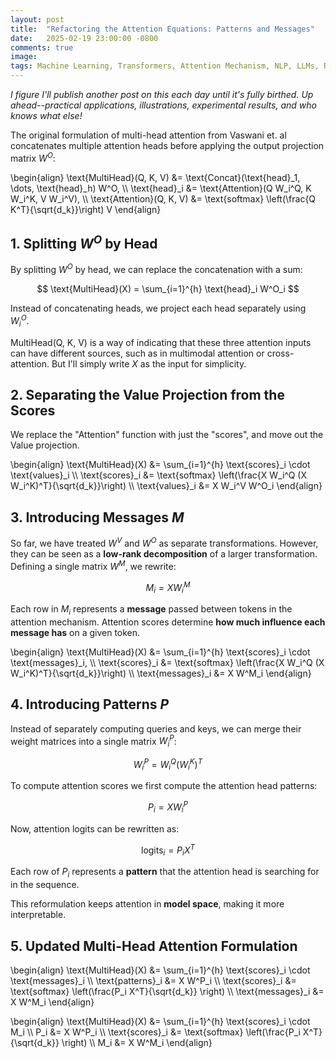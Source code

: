 ```yaml
---
layout: post
title:  "Refactoring the Attention Equations: Patterns and Messages"
date:   2025-02-19 23:00:00 -0800
comments: true
image:
tags: Machine Learning, Transformers, Attention Mechanism, NLP, LLMs, Rank Factorization, Low-Rank Attention, Multi-Head Attention, Optimization
---
```


_I figure I'll publish another post on this each day until it's fully birthed. Up ahead--practical applications, illustrations, experimental results, and who knows what else!_

The original formulation of multi-head attention from Vaswani et. al concatenates multiple attention heads before applying the output projection matrix $W^O$:

\begin{align}
    \text{MultiHead}(Q, K, V) &= \text{Concat}(\text{head}_1, \dots, \text{head}_h) W^O, \\\\
    \text{head}_i &= \text{Attention}(Q W_i^Q, K W_i^K, V W_i^V), \\\\
    \text{Attention}(Q, K, V) &= \text{softmax} \left(\frac{Q K^T}{\sqrt{d_k}}\right) V
\end{align}



## 1. Splitting $W^O$ by Head

By splitting $W^O$ by head, we can replace the concatenation with a sum: 

$$
\text{MultiHead}(X) = \sum_{i=1}^{h} \text{head}_i W^O_i
$$

Instead of concatenating heads, we project each head separately using $W^O_i$. 

MultiHead(Q, K, V) is a way of indicating that these three attention inputs can have different sources, such as in multimodal attention or cross-attention. But I'll simply write $X$ as the input for simplicity. 

## 2. Separating the Value Projection from the Scores

We replace the "Attention" function with just the "scores", and move out the Value projection.

\begin{align}
    \text{MultiHead}(X) &= \sum_{i=1}^{h} \text{scores}_i \cdot \text{values}_i \\\\
    \text{scores}_i &= \text{softmax} \left(\frac{X W_i^Q (X W_i^K)^T}{\sqrt{d_k}}\right) \\\\
    \text{values}_i &= X W_i^V W^O_i
\end{align}


## 3. Introducing Messages $M$



So far, we have treated $W^V$ and $W^O$ as separate transformations. However, they can be seen as a **low-rank decomposition** of a larger transformation. Defining a single matrix $W^M$, we rewrite:

$$
M_i = X W^M_i
$$

Each row in $M_i$ represents a **message** passed between tokens in the attention mechanism. Attention scores determine **how much influence each message has** on a given token.



\begin{align}
    \text{MultiHead}(X) &= \sum_{i=1}^{h} \text{scores}_i \cdot \text{messages}_i, \\\\
    \text{scores}_i &= \text{softmax} \left(\frac{X W_i^Q (X W_i^K)^T}{\sqrt{d_k}}\right) \\\\
    \text{messages}_i &= X W^M_i
\end{align}



## 4. Introducing Patterns $P$

Instead of separately computing queries and keys, we can merge their weight matrices into a single matrix $W^P_i$:

$$
W^P_i = W^Q_i (W^K_i)^T
$$

To compute attention scores we first compute the attention head patterns:

$$
P_i = X W^P_i
$$



Now, attention logits can be rewritten as:

$$
\text{logits}_i = P_i X^T
$$

Each row of $P_i$ represents a **pattern** that the attention head is searching for in the sequence.

This reformulation keeps attention in **model space**, making it more interpretable.


## 5. Updated Multi-Head Attention Formulation



\begin{align}
    \text{MultiHead}(X) &= \sum_{i=1}^{h} \text{scores}_i \cdot \text{messages}_i \\\\
    \text{patterns}_i &= X W^P_i \\\\
    \text{scores}_i &= \text{softmax} \left(\frac{P_i X^T}{\sqrt{d_k}} \right) \\\\
    \text{messages}_i &= X W^M_i
\end{align}




\begin{align}
    \text{MultiHead}(X) &= \sum_{i=1}^{h} \text{scores}_i \cdot M_i \\\\
    P_i &= X W^P_i \\\\
    \text{scores}_i &= \text{softmax} \left(\frac{P_i X^T}{\sqrt{d_k}} \right) \\\\
    M_i &= X W^M_i
\end{align}

